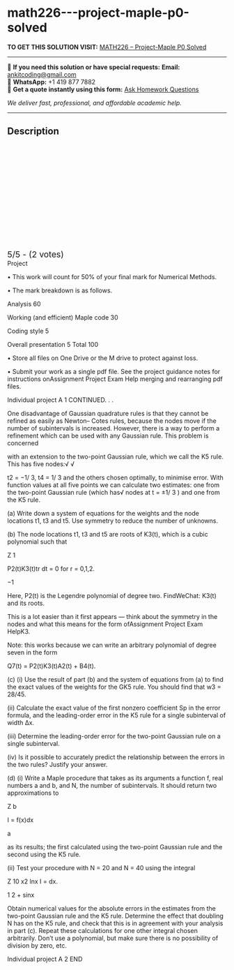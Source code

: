 # math226---project-maple-p0-solved
**TO GET THIS SOLUTION VISIT:** [MATH226 – Project-Maple P0 Solved](https://www.ankitcodinghub.com/product/math226-%e7%a8%8b%e5%ba%8f%e4%bb%a3%e5%86%99%e4%bb%a3%e5%81%9a-cs-%e7%bc%96%e7%a8%8b%e8%be%85%e5%af%bc-p0-solved/)


---

📩 **If you need this solution or have special requests:** **Email:** ankitcoding@gmail.com  
📱 **WhatsApp:** +1 419 877 7882  
📄 **Get a quote instantly using this form:** [Ask Homework Questions](https://www.ankitcodinghub.com/services/ask-homework-questions/)

*We deliver fast, professional, and affordable academic help.*

---

<h2>Description</h2>



<div class="kk-star-ratings kksr-auto kksr-align-center kksr-valign-top" data-payload="{&quot;align&quot;:&quot;center&quot;,&quot;id&quot;:&quot;125268&quot;,&quot;slug&quot;:&quot;default&quot;,&quot;valign&quot;:&quot;top&quot;,&quot;ignore&quot;:&quot;&quot;,&quot;reference&quot;:&quot;auto&quot;,&quot;class&quot;:&quot;&quot;,&quot;count&quot;:&quot;2&quot;,&quot;legendonly&quot;:&quot;&quot;,&quot;readonly&quot;:&quot;&quot;,&quot;score&quot;:&quot;5&quot;,&quot;starsonly&quot;:&quot;&quot;,&quot;best&quot;:&quot;5&quot;,&quot;gap&quot;:&quot;4&quot;,&quot;greet&quot;:&quot;Rate this product&quot;,&quot;legend&quot;:&quot;5\/5 - (2 votes)&quot;,&quot;size&quot;:&quot;24&quot;,&quot;title&quot;:&quot;MATH226 - Project-Maple P0 Solved&quot;,&quot;width&quot;:&quot;138&quot;,&quot;_legend&quot;:&quot;{score}\/{best} - ({count} {votes})&quot;,&quot;font_factor&quot;:&quot;1.25&quot;}">

<div class="kksr-stars">

<div class="kksr-stars-inactive">
            <div class="kksr-star" data-star="1" style="padding-right: 4px">


<div class="kksr-icon" style="width: 24px; height: 24px;"></div>
        </div>
            <div class="kksr-star" data-star="2" style="padding-right: 4px">


<div class="kksr-icon" style="width: 24px; height: 24px;"></div>
        </div>
            <div class="kksr-star" data-star="3" style="padding-right: 4px">


<div class="kksr-icon" style="width: 24px; height: 24px;"></div>
        </div>
            <div class="kksr-star" data-star="4" style="padding-right: 4px">


<div class="kksr-icon" style="width: 24px; height: 24px;"></div>
        </div>
            <div class="kksr-star" data-star="5" style="padding-right: 4px">


<div class="kksr-icon" style="width: 24px; height: 24px;"></div>
        </div>
    </div>

<div class="kksr-stars-active" style="width: 138px;">
            <div class="kksr-star" style="padding-right: 4px">


<div class="kksr-icon" style="width: 24px; height: 24px;"></div>
        </div>
            <div class="kksr-star" style="padding-right: 4px">


<div class="kksr-icon" style="width: 24px; height: 24px;"></div>
        </div>
            <div class="kksr-star" style="padding-right: 4px">


<div class="kksr-icon" style="width: 24px; height: 24px;"></div>
        </div>
            <div class="kksr-star" style="padding-right: 4px">


<div class="kksr-icon" style="width: 24px; height: 24px;"></div>
        </div>
            <div class="kksr-star" style="padding-right: 4px">


<div class="kksr-icon" style="width: 24px; height: 24px;"></div>
        </div>
    </div>
</div>


<div class="kksr-legend" style="font-size: 19.2px;">
            5/5 - (2 votes)    </div>
    </div>
Project

• This work will count for 50% of your final mark for Numerical Methods.

• The mark breakdown is as follows.

Analysis 60

Working (and efficient) Maple code 30

Coding style 5

Overall presentation 5 Total 100

• Store all files on One Drive or the M drive to protect against loss.

• Submit your work as a single pdf file. See the project guidance notes for instructions onAssignment Project Exam Help merging and rearranging pdf files.

Individual project A 1 CONTINUED. . .

One disadvantage of Gaussian quadrature rules is that they cannot be refined as easily as Newton– Cotes rules, because the nodes move if the number of subintervals is increased. However, there is a way to perform a refinement which can be used with any Gaussian rule. This problem is concerned

with an extension to the two-point Gaussian rule, which we call the K5 rule. This has five nodes:√ √

t2 = −1/ 3, t4 = 1/ 3 and the others chosen optimally, to minimise error. With function values at all five points we can calculate two estimates: one from the two-point Gaussian rule (which has√ nodes at t = ±1/ 3 ) and one from the K5 rule.

(a) Write down a system of equations for the weights and the node locations t1, t3 and t5. Use symmetry to reduce the number of unknowns.

(b) The node locations t1, t3 and t5 are roots of K3(t), which is a cubic polynomial such that

Z 1

P2(t)K3(t)tr dt = 0 for r = 0,1,2.

−1

Here, P2(t) is the Legendre polynomial of degree two. FindWeChat: K3(t) and its roots.

This is a lot easier than it first appears — think about the symmetry in the nodes and what this means for the form ofAssignment Project Exam HelpK3.

Note: this works because we can write an arbitrary polynomial of degree seven in the form

Q7(t) = P2(t)K3(t)A2(t) + B4(t).

(c) (i) Use the result of part (b) and the system of equations from (a) to find the exact values of the weights for the GK5 rule. You should find that w3 = 28/45.

(ii) Calculate the exact value of the first nonzero coefficient Sp in the error formula, and the leading-order error in the K5 rule for a single subinterval of width ∆x.

(iii) Determine the leading-order error for the two-point Gaussian rule on a single subinterval.

(iv) Is it possible to accurately predict the relationship between the errors in the two rules? Justify your answer.

(d) (i) Write a Maple procedure that takes as its arguments a function f, real numbers a and b, and N, the number of subintervals. It should return two approximations to

Z b

I = f(x)dx

a

as its results; the first calculated using the two-point Gaussian rule and the second using the K5 rule.

(ii) Test your procedure with N = 20 and N = 40 using the integral

Z 10 x2 lnx I = dx.

1 2 + sinx

Obtain numerical values for the absolute errors in the estimates from the two-point Gaussian rule and the K5 rule. Determine the effect that doubling N has on the K5 rule, and check that this is in agreement with your analysis in part (c). Repeat these calculations for one other integral chosen arbitrarily. Don’t use a polynomial, but make sure there is no possibility of division by zero, etc.

Individual project A 2 END
